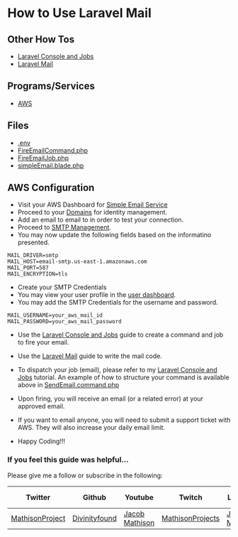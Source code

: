 # How to Use Laravel Mail

## Other How Tos
- [Laravel Console and Jobs](https://github.com/Divinityfound/howtos/tree/master/laravel_console_and_jobs)
- [Laravel Mail](https://github.com/Divinityfound/howtos/blob/master/laravel_mail/SendEmail.job.php)

## Programs/Services
- [AWS](https://console.aws.amazon.com)

## Files
- [.env](https://github.com/Divinityfound/howtos/blob/master/laravel_aws_mail/.env)
- [FireEmailCommand.php](https://github.com/Divinityfound/howtos/blob/master/laravel_aws_mail/FireEmailCommand.php)
- [FireEmailJob.php](https://github.com/Divinityfound/howtos/blob/master/laravel_aws_mail/FireEmailJob.php)
- [simpleEmail.blade.php](https://github.com/Divinityfound/howtos/blob/master/laravel_aws_mail/simpleEmail.blade.php)

## AWS Configuration

- Visit your AWS Dashboard for [Simple Email Service](https://console.aws.amazon.com/ses/home?region=us-east-1)
- Proceed to your [Domains](https://console.aws.amazon.com/ses/home?region=us-east-1#verified-senders-domain) for identity management.
- Add an email to email to in order to test your connection.
- Proceed to [SMTP Management](https://console.aws.amazon.com/ses/home?region=us-east-1#smtp-settings:).
- You may now update the following fields based on the informatino presented.

```.env
MAIL_DRIVER=smtp
MAIL_HOST=email-smtp.us-east-1.amazonaws.com
MAIL_PORT=587
MAIL_ENCRYPTION=tls
```
- Create your SMTP Credentials
- You may view your user profile in the [user dashboard](https://console.aws.amazon.com/iam/home?region=us-east-1#/users).
- You may add the SMTP Credentials for the username and password.

```.env
MAIL_USERNAME=your_aws_mail_id
MAIL_PASSWORD=your_aws_mail_password
```

- Use the [Laravel Console and Jobs](https://github.com/Divinityfound/howtos/tree/master/laravel_console_and_jobs) guide to create a command and job to fire your email.
- Use the [Laravel Mail](https://github.com/Divinityfound/howtos/blob/master/laravel_mail/SendEmail.job.php) guide to write the mail code.
- To dispatch your job (email), please refer to my [Laravel Console and Jobs](https://github.com/Divinityfound/howtos/tree/master/laravel_console_and_jobs) tutorial. An example of how to structure your command is available above in [SendEmail.command.php](https://github.com/Divinityfound/howtos/blob/master/laravel_mail/SendEmail.command.php)
- Upon firing, you will receive an email (or a related error) at your approved email.

- If you want to email anyone, you will need to submit a support ticket with AWS. They will also increase your daily email limit.

- Happy Coding!!!


### If you feel this guide was helpful...

Please give me a follow or subscribe in the following:

|Twitter|Github|Youtube|Twitch|Linkedin|Personal Site|
| ----- | ---- | ----- | ---- | ------ | ----------- |
|[MathisonProject](https://twitter.com/MathisonProject)|[Divinityfound](https://github.com/Divinityfound)|[Jacob Mathison](https://www.youtube.com/channel/UCNNxB1TRbdJxE_y51sJb9DA)|[MathisonProjects](http://twitch.tv/mathisonprojects)|[Jacob Mathison](https://www.linkedin.com/in/jacob-mathison-62359912/)|[Mathison Projects](http://mathisonprojects.com)|